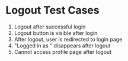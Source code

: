 # Logout Test Cases

1. Logout after successful login
2. Logout button is visible after login
3. After logout, user is redirected to login page
4. "Logged in as <username>" disappears after logout
5. Cannot access profile page after logout

